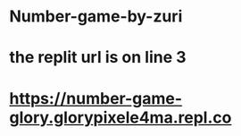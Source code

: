 # Number-game-by-zuri
# the replit url is on line 3
# https://number-game-glory.glorypixele4ma.repl.co
